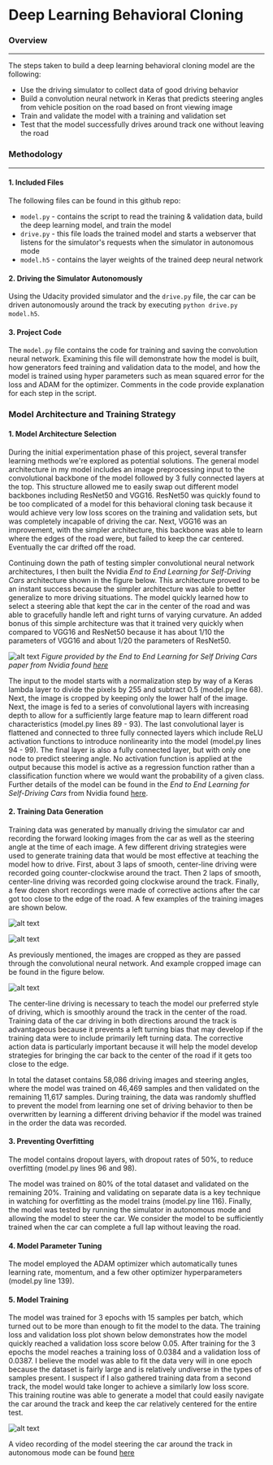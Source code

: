 # Deep Learning Behavioral Cloning

### **Overview**
---
The steps taken to build a deep learning behavioral cloning model are the following:
* Use the driving simulator to collect data of good driving behavior
* Build a convolution neural network in Keras that predicts steering angles from vehicle position on the road based on front viewing image
* Train and validate the model with a training and validation set
* Test that the model successfully drives around track one without leaving the road


[//]: # (Image References)

[loss_plot]: ./examples/loss_plot.png "Plot of Training and Validation Loss"
[nvidia_cnn_architecture]: ./examples/nvidia_cnn_architecture.png "Nvidia CNN Architecture"
[training_image_1]: ./examples/training_image_1.jpg "Example Training Image"
[training_image_2]: ./examples/training_image_2.jpg "Example Training Image"
[cropped_image]: ./examples/cropped_image.jpg "Example Cropped Image"


### **Methodology**
---
#### 1. Included Files

The following files can be found in this github repo:
* `model.py` - contains the script to read the training & validation data, build the deep learning model, and train the model
* `drive.py` - this file loads the trained model and starts a webserver that listens for the simulator's requests when the simulator in autonomous mode
* `model.h5` - contains the layer weights of the trained deep neural network

#### 2. Driving the Simulator Autonomously

Using the Udacity provided simulator and the `drive.py` file, the car can be driven autonomously around the track by executing 
`python drive.py model.h5`.

#### 3. Project Code

The `model.py` file contains the code for training and saving the convolution neural network. Examining this file will demonstrate how the model is built, how generators feed training and validation data to the model, and how the model is trained using hyper parameters such as mean squared error for the loss and ADAM for the optimizer. Comments in the code provide explanation for each step in the script.

### Model Architecture and Training Strategy

#### 1. Model Architecture Selection

During the initial experimentation phase of this project, several transfer learning methods we're explored as potential solutions. The general model architecture in my model includes an image preprocessing input to the convolutional backbone of the model followed by 3 fully connected layers at the top. This structure allowed me to easily swap out different model backbones including ResNet50 and VGG16. ResNet50 was quickly found to be too complicated of a model for this behavioral cloning task because it would achieve very low loss scores on the training and validation sets, but was completely incapable of driving the car. Next, VGG16 was an improvement, with the simpler architecture, this backbone was able to learn where the edges of the road were, but failed to keep the car centered. Eventually the car drifted off the road.

Continuing down the path of testing simpler convolutional neural network architectures, I then built the Nvidia *End to End Learning for Self-Driving Cars* architecture shown in the figure below. This architecture proved to be an instant success because the simpler architecture was able to better generalize to more driving situations. The model quickly learned how to select a steering able that kept the car in the center of the road and was able to gracefully handle left and right turns of varying curvature. An added bonus of this simple architecture was that it trained very quickly when compared to VGG16 and ResNet50 because it has about 1/10 the parameters of VGG16 and about 1/20 the parameters of ResNet50.

![alt text][nvidia_cnn_architecture]
*Figure provided by the End to End Learning for Self Driving Cars paper from Nvidia found [here](https://images.nvidia.com/content/tegra/automotive/images/2016/solutions/pdf/end-to-end-dl-using-px.pdf)*

The input to the model starts with a normalization step by way of a Keras lambda layer to divide the pixels by 255 and subtract 0.5 (model.py line 68). Next, the image is cropped by keeping only the lower half of the image. Next, the image is fed to a series of convolutional layers with increasing depth to allow for a sufficiently large feature map to learn different road characteristics (model.py lines 89 - 93). The last convolutional layer is flattened and connected to three fully connected layers which include ReLU activation functions to introduce nonlinearity into the model (model.py lines 94 - 99). The final layer is also a fully connected layer, but with only one node to predict steering angle. No activation function is applied at the output because this model is active as a regression function rather than a classification function where we would want the probability of a given class. Further details of the model can be found in the *End to End Learning for Self-Driving Cars* from Nvidia found [here](https://images.nvidia.com/content/tegra/automotive/images/2016/solutions/pdf/end-to-end-dl-using-px.pdf).

#### 2. Training Data Generation

Training data was generated by manually driving the simulator car and recording the forward looking images from the car as well as the steering angle at the time of each image. A few different driving strategies were used to generate training data that would be most effective at teaching the model how to drive. First, about 3 laps of smooth, center-line driving were recorded going counter-clockwise around the tract. Then 2 laps of smooth, center-line driving was recorded going clockwise around the track. Finally, a few dozen short recordings were made of corrective actions after the car got too close to the edge of the road. A few examples of the training images are shown below.

![alt text][training_image_1]

![alt text][training_image_2]

As previously mentioned, the images are cropped as they are passed through the convolutional neural network. And example cropped image can be found in the figure below.

![alt text][cropped_image]

The center-line driving is necessary to teach the model our preferred style of driving, which is smoothly around the track in the center of the road. Training data of the car driving in both directions around the track is advantageous because it prevents a left turning bias that may develop if the training data were to include primarily left turning data. The corrective action data is particularly important because it will help the model develop strategies for bringing the car back to the center of the road if it gets too close to the edge.

In total the dataset contains 58,086 driving images and steering angles, where the model was trained on 46,469 samples and then validated on the remaining 11,617 samples. During training, the data was randomly shuffled to prevent the model from learning one set of driving behavior to then be overwritten by learning a different driving behavior if the model was trained in the order the data was recorded.

#### 3. Preventing Overfitting

The model contains dropout layers, with dropout rates of 50%, to reduce overfitting (model.py lines 96 and 98). 

The model was trained on 80% of the total dataset and validated on the remaining 20%. Training and validating on separate data is a key technique in watching for overfitting as the model trains (model.py line 116). Finally, the model was tested by running the simulator in autonomous mode and allowing the model to steer the car. We consider the model to be sufficiently trained when the car can complete a full lap without leaving the road.

#### 4. Model Parameter Tuning

The model employed the ADAM optimizer which automatically tunes learning rate, momentum, and a few other optimizer hyperparameters (model.py line 139).

#### 5. Model Training

The model was trained for 3 epochs with 15 samples per batch, which turned out to be more than enough to fit the model to the data. The training loss and validation loss plot shown below demonstrates how the model quickly reached a validation loss score below 0.05. After training for the 3 epochs the model reaches a training loss of 0.0384 and a validation loss of 0.0387. I believe the model was able to fit the data very will in one epoch because the dataset is fairly large and is relatively undiverse in the types of samples present. I suspect if I also gathered training data from a second track, the model would take longer to achieve a similarly low loss score. This training routine was able to generate a model that could easily navigate the car around the track and keep the car relatively centered for the entire test.

![alt text][loss_plot]

A video recording of the model steering the car around the track in autonomous mode can be found [here](/examples/auto_run.mp4)
